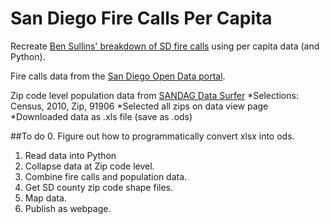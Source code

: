 # San Diego Fire Calls Per Capita
Recreate [Ben Sullins' breakdown of SD fire calls](http://bensullins.com/san-diego-fire-department-calls-analysis/) using per capita data (and Python).

Fire calls data from the [San Diego Open Data portal](http://data.sandiego.gov/dataset/fire-incidents).

Zip code level population data from [SANDAG Data Surfer](datasurfer.sandag.org)
*Selections: Census, 2010, Zip, 91906
*Selected all zips on data view page
*Downloaded data as .xls file (save as .ods)

##To do
0. Figure out how to programmatically convert xlsx into ods.
1. Read data into Python
2. Collapse data at Zip code level.
3. Combine fire calls and population data.
4. Get SD county zip code shape files.
5. Map data.
6. Publish as webpage.

